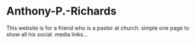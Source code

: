# Anthony-P.-Richards
This website is for a friend who is a pastor at church. simple one page to show all his social. media links... 
